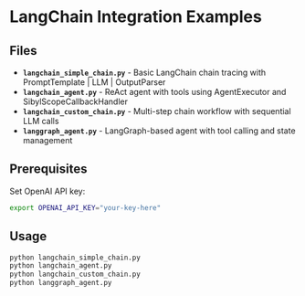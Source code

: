 # LangChain Integration Examples

## Files

- **`langchain_simple_chain.py`** - Basic LangChain chain tracing with PromptTemplate | LLM | OutputParser
- **`langchain_agent.py`** - ReAct agent with tools using AgentExecutor and SibylScopeCallbackHandler
- **`langchain_custom_chain.py`** - Multi-step chain workflow with sequential LLM calls
- **`langgraph_agent.py`** - LangGraph-based agent with tool calling and state management

## Prerequisites

Set OpenAI API key:
```bash
export OPENAI_API_KEY="your-key-here"
```

## Usage

```bash
python langchain_simple_chain.py
python langchain_agent.py
python langchain_custom_chain.py
python langgraph_agent.py
```
